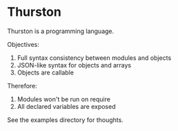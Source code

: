 # Thurston
Thurston is a programming language.

Objectives:

1. Full syntax consistency between modules and objects
2. JSON-like syntax for objects and arrays
3. Objects are callable

Therefore:

1. Modules won't be run on require
2. All declared variables are exposed

See the examples directory for thoughts.
